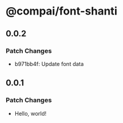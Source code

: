 # @compai/font-shanti

## 0.0.2

### Patch Changes

- b971bb4f: Update font data

## 0.0.1

### Patch Changes

- Hello, world!
